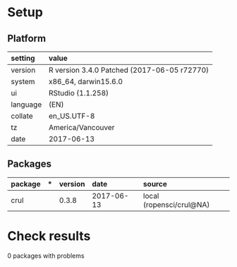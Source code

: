 # Setup

## Platform

|setting  |value                                       |
|:--------|:-------------------------------------------|
|version  |R version 3.4.0 Patched (2017-06-05 r72770) |
|system   |x86_64, darwin15.6.0                        |
|ui       |RStudio (1.1.258)                           |
|language |(EN)                                        |
|collate  |en_US.UTF-8                                 |
|tz       |America/Vancouver                           |
|date     |2017-06-13                                  |

## Packages

|package |*  |version |date       |source                   |
|:-------|:--|:-------|:----------|:------------------------|
|crul    |   |0.3.8   |2017-06-13 |local (ropensci/crul@NA) |

# Check results

0 packages with problems




